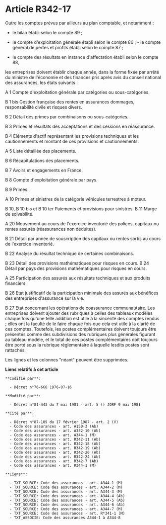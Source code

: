 # Article R342-17

Outre les comptes prévus par ailleurs au plan comptable, et notamment :

- le bilan établi selon le compte 89 ;

- le compte d'exploitation générale établi selon le compte 80 ;    - le compte général de pertes et profits établi selon le
compte 87 ;

- le compte des résultats en instance d'affectation établi selon le compte 88,

les entreprises doivent établir chaque année, dans la forme fixée par arrêté du ministre de l'économie et des finances pris
après avis du conseil national des assurances, les états suivants :

A 1 Compte d'exploitation générale par catégories ou sous-catégories.

B 1 bis Gestion française des rentes en assurances dommages, responsabilité civile et risques divers.

B 2 Détail des primes par combinaisons ou sous-catégories.

B 3 Primes et résultats des acceptations et des cessions en réassurance.

B 4 Eléments d'actif représentant les provisions techniques et les cautionnements et montant de ces provisions et
cautionnements.

A 5 Liste détaillée des placements.

B 6 Récapitulations des placements.

B 7 Avoirs et engagements en France.

B 8 Compte d'exploitation générale par pays.

B 9 Primes.

A 10 Primes et sinistres de la catégorie véhicules terrestres à moteur.

B 10, B 10 bis et B 10 ter Paiements et provisions pour sinistres.    B 11 Marge de solvabilité.

A 20 Mouvement au cours de l'exercice inventorié des polices, capitaux ou rentes assurés (réassurances non déduites).

B 21 Détail par année de souscription des capitaux ou rentes sortis au cours de l'exercice inventorié.

B 22 Analyse du résultat technique de certaines combinaisons.

B 23 Détail des provisions mathématiques pour risques en cours.    B 24 Détail par pays des provisions mathématiques pour
risques en cours.

A 25 Participation des assurés aux résultats techniques et aux produits financiers.

B 26 Etat justificatif de la participation minimale des assurés aux bénéfices des entreprises d'assurance sur la vie.

B 27 Etat concernant les opérations de coassurance communautaire.    Les entreprises doivent ajouter des rubriques à celles
des tableaux modèles chaque fois qu'une telle addition est utile à la sincérité des comptes rendus ; elles ont la faculté de
le faire chaque fois que cela est utile à la clarté de ces comptes. Toutefois, les postes complémentaires doivent toujours
être présentés comme des subdivisions des rubriques plus générales figurant au tableau modèle, et le total de ces postes
complémentaires doit toujours être porté sous la rubrique réglementaire à laquelle lesdits postes sont rattachés.

Les lignes et les colonnes "néant" peuvent être supprimées.

**Liens relatifs à cet article**

	**Codifié par**:

	  - Décret n°76-666 1976-07-16

	**Modifié par**:

	  - Décret n°81-443 du 7 mai 1981 - art. 5 () JORF 9 mai 1981

	**Cité par**:

	  - Décret n°87-109 du 17 février 1987 - art. 2 (V)
	  - Code des assurances - art. A150-3 (Ab)
	  - Code des assurances - art. A332-10 (Ab)
	  - Code des assurances - art. A344-1 (M)
	  - Code des assurances - art. R342-11 (Ab)
	  - Code des assurances - art. R342-18 (Ab)
	  - Code des assurances - art. R342-19 (Ab)
	  - Code des assurances - art. R342-20 (Ab)
	  - Code des assurances - art. R342-24 (Ab)
	  - Code des assurances - art. R342-7 (Ab)
	  - Code des assurances - art. R344-1 (M)

	**Liens**:

	  - TXT_SOURCE: Code des assurances - art. A344-1 (M)
	  - TXT_SOURCE: Code des assurances - art. A344-2 (M)
	  - TXT_SOURCE: Code des assurances - art. A344-3 (M)
	  - TXT_SOURCE: Code des assurances - art. A344-4 (Ab)
	  - TXT_SOURCE: Code des assurances - art. A344-5 (Ab)
	  - TXT_SOURCE: Code des assurances - art. A344-6 (Ab)
	  - TXT_SOURCE: Code des assurances - art. A344-7 (M)
	  - TXT_SOURCE: Code des assurances - art. R*341-1 (M)
	  - TXT_ASSOCIE: Code des assurances A344-1 à A344-8
